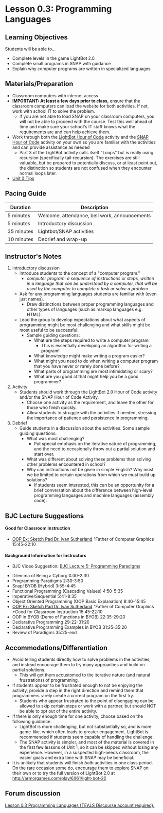 <!-- REVISED -->
# Lesson 0.3: Programming Languages

## Learning Objectives

Students will be able to...

-   Complete levels in the game LightBot 2.0
-   Complete small programs in SNAP with guidance
-   Explain why computer programs are written in specialized languages

## Materials/Preparation

-   Classroom computers with internet access
-   **IMPORTANT: At least a few days prior to class,** ensure that the classroom computers can load the website for both activities.  If not, work with school IT to solve the problem.
    -   If you are not able to load SNAP on your classroom computers, you will not be able to proceed with the course.  Test this well ahead of time and make sure your school's IT staff knows what the requirements are and can help achieve them.
-   Work through both the [LightBot Hour of Code](http://lightbot.com/hour-of-code.html) activity and the [SNAP Hour of Code](https://bjc.edc.org/hourofcode/#1) activity on your own so you are familiar with the activities and can provide assistance as needed
    -   Part 3 of the LightBot activity calls itself "Loops" but is really using recursion (specifically tail-recursion). The exercises are still valuable, but be prepared to potentially discuss, or at least point out, the distinction so students are not confused when they encounter normal loops later.
-   [Unit 0 Tips](unit_0_tips.md)

## Pacing Guide

| Duration   | Description                                   |
| ---------- | --------------------------------------------- |
| 5 minutes  | Welcome, attendance, bell work, announcements |
| 5 minutes  | Introductory discussion                       |
| 35 minutes | Lightbot/SNAP activities                      |
| 10 minutes | Debrief and wrap-up                           |

## Instructor's Notes


1.  Introductory discussion
    -   Introduce students to the concept of a "computer program."
        -   _computer program: a sequence of instructions or steps, written in a language that can be understood by a computer, that will be used by the computer to complete a task or solve a problem_
    -   Ask for any programming languages students are familiar with (even just names).
        -   Draw distinctions between proper programming languages and other types of languages (such as markup languages e.g. HTML).
    -   Lead the group to develop expectations about what aspects of programming might be most challenging and what skills might be most useful to be successful.
        -   Sample guiding questions:
            -   What are the steps required to write a computer program:
                -   This is essentially developing an algorithm for writing a program!
            -   What knowledge might make writing a program easier?
            -   What might you need to do when writing a computer program that you have never or rarely done before?
            -   What parts of programming are most intimidating or scary?
            -   What are you good at that might help you be a good programmer?
2.  Activity
    -   Students should work through the LightBot 2.0 Hour of Code activity and/or the SNAP Hour of Code Activity.
        -   Choose one activity as the requirement, and leave the other for those who finish quickly.
        -   Allow students to struggle with the activities if needed, stressing the importance of patience and persistence in programming.
3.  Debrief
    -   Guide students in a discussion about the activities. Some sample guiding questions:
        -   What was most challenging?
            -   Put special emphasis on the iterative nature of programming, and the need to occasionally throw out a partial solution and start over.
        -   What was different about solving these problems than solving other problems encountered in school?
        -   Why can instructions not be given in simple English? Why must we be limited to certain operations from which we must build up solutions?
            -   If students seem interested, this can be an opportunity for a brief conversation about the difference between high-level programming languages and machine languages (assembly code).

## BJC Lecture Suggestions
#### Good for Classroom Instruction
- [OOP Ex: Sketch Pad Dr. Ivan Sutherland](http://www.youtube.com/watch?v=_4ScHcLvQnw&t=15m45s) "Father of Computer Graphics  15:45-22:10


#### Background Information for Instructors
* BJC Video Suggestion: [BJC Lecture 5: Programming Paradigms](https://www.youtube.com/watch?v=_4ScHcLvQnw)
 - Dilemma of Being a Cyborg 0:00-2:30
 - Programming Paradigms 2:30-3:50
 - Snap! BYOB (Hybrid) 3:55-4:45
 - Functional Programming (Cascading Values) 4:50-5:35
 - Imperative/Sequential 5:41-8:35
 - Object Oriented Programming (OOP Basic Explanation) 8:40-15:45
 - [OOP Ex: Sketch Pad Dr. Ivan Sutherland](http://www.youtube.com/watch?v=_4ScHcLvQnw&t=15m45s) "Father of Computer Graphics *Good for Classroom Instruction 15:45-22:10
 - OOP in BYOB (Demo of Functions in BYOB) 22:35-29:20
 - Declarative Programming 29-22-31:20
 - Declarative Programming Examples in BYOB 31:25-35:20
 - Review of Paradigms 35:25-end

## Accommodations/Differentiation

-   Avoid telling students directly how to solve problems in the activities, and instead encourage them to try many approaches and build on partial solutions.
    -   This will get them accustomed to the iterative nature (and natural frustrations) of programming.
-   If students appear to be frustrated enough to not be enjoying the activity, provide a step in the right direction and remind them that programmers rarely create a correct program on the first try.
    -   Students who appear frustrated to the point of disengaging can be allowed to skip certain steps or work with a partner, but should NOT be able to opt out of the entire activity.
-   If there is only enough time for one activity, choose based on the following guidance:
    -   LightBot is more challenging, but not substantially so, and is more game-like, which often leads to greater engagement.  LightBot is recommended if students seem capable of handling the challenge.
    -   The SNAP activity is simpler, and most of the material is covered in the first few lessons of Unit 1, so it can be skipped without losing any experience.  However, in a suspected high-needs classroom, the easier goals and extra time with SNAP may be beneficial.
-   It is unlikely that students will finish _both_ activities in one class period.  On the rare occasion some do, encourage them to explore SNAP on their own or to try the full version of LightBot 2.0 at <http://armorgames.com/play/6061/light-bot-20>

## Forum discussion

<a href="http://forums.tealsk12.org/c/unit-0-beginnings/lesson-0-3-programming-languages" target="_blank">
Lesson 0.3 Programming Languages (TEALS Discourse account required).</a>
